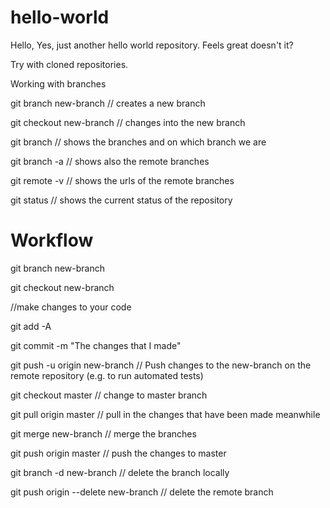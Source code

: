 # hello-world

Hello, Yes, just another hello world repository. Feels great doesn't it?

Try with cloned repositories.

Working with branches

git branch new-branch // creates a new branch

git checkout new-branch // changes into the new branch

git branch // shows the branches and on which branch we are

git branch -a // shows also the remote branches

git remote -v // shows the urls of the remote branches

git status // shows the current status of the repository

# Workflow

git branch new-branch

git checkout new-branch

//make changes to your code

git add -A

git commit -m "The changes that I made"

git push -u origin new-branch // Push changes to the new-branch on the remote repository (e.g. to run automated tests)

git checkout master // change to master branch

git pull origin master // pull in the changes that have been made meanwhile

git merge new-branch // merge the branches

git push origin master // push the changes to master

git branch -d new-branch // delete the branch locally

git push origin --delete new-branch // delete the remote branch
